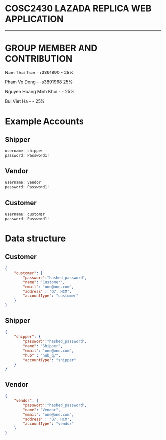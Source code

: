 # COSC2430 LAZADA REPLICA WEB APPLICATION

---

# GROUP MEMBER AND CONTRIBUTION
Nam Thai Tran - s3891890 - 25% 

Pham Vo Dong - -s3891968 25%

Nguyen Hoang Minh Khoi - - 25%

Bui Viet Ha - - 25%

# Example Accounts

## Shipper
```js
username: shipper
password: Password1!
```

## Vendor
```js
username: vendor
password: Password1!
```

## Customer
```js
username: customer
password: Password1!
```

# Data structure

## Customer

```json
{
    "customer": {
        "password":"hashed_password",
        "name": "Customer",
        "email": "one@one.com",
        "address" : "Q7, HCM",
        "accountType": "customer"
    }
}

```
## Shipper

```json
{
    "shipper": {
        "password":"hashed_password",
        "name": "Shipper",
        "email": "one@one.com",
        "hub" : "hub_q7",
        "accountType": "shipper"
    }
}

```
## Vendor

```json
{
    "vendor": {
        "password":"hashed_password",
        "name": "Vendor",
        "email": "one@one.com",
        "address" : "Q7, HCM",
        "accountType": "vendor"
    }
}

```



